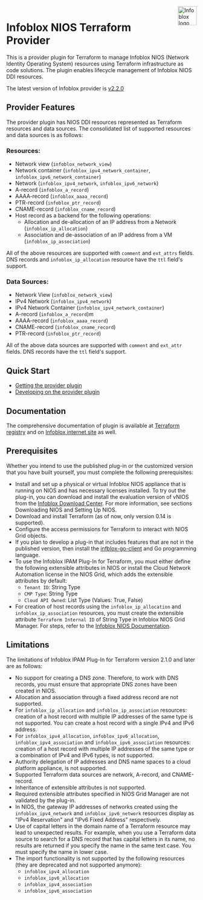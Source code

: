 <a href="https://www.infoblox.com">
    <img src="https://avatars.githubusercontent.com/u/8064882?s=400&u=3b245589302c409aff2ce2ba26d95e6df6cfe342&v=4" alt="Infoblox logo" title="Infoblox" align="right" height="50" />
</a> 
 
# Infoblox NIOS Terraform Provider

This is a provider plugin for Terraform to manage Infoblox NIOS (Network Identity Operating System) resources using Terraform infrastructure as code solutions.
The plugin enables lifecycle management of Infoblox NIOS DDI resources.

The latest version of Infoblox provider is [v2.2.0](https://github.com/infobloxopen/terraform-provider-infoblox/releases/tag/v2.2.0)

## Provider Features

The provider plugin has NIOS DDI resources represented as Terraform resources and data sources. The consolidated list of supported resources and data sources is as follows:

### Resources:

* Network view (`infoblox_network_view`)
* Network container (`infoblox_ipv4_network_container`, `infoblox_ipv6_network_container`)
* Network (`infoblox_ipv4_network`, `infoblox_ipv6_network`)
* A-record (`infoblox_a_record`)
* AAAA-record (`infoblox_aaaa_record`)
* PTR-record (`infoblox_ptr_record`)
* CNAME-record (`infoblox_cname_record`)
* Host record as a backend for the following operations:
    * Allocation and de-allocation of an IP address from a Network (`infoblox_ip_allocation`)
    * Association and de-association of an IP address from a VM (`infoblox_ip_association`)

All of the above resources are supported with `comment` and `ext_attrs` fields.
DNS records and `infoblox_ip_allocation` resource have the `ttl` field's support.

### Data Sources:

* Network View (`infoblox_network_view`)
* IPv4 Network (`infoblox_ipv4_network`)
* IPv4 Network Container (`infoblox_ipv4_network_container`)
* A-record (`infoblox_a_record`)m
* AAAA-record (`infoblox_aaaa_record`)
* CNAME-record (`infoblox_cname_record`)
* PTR-record (`infoblox_ptr_record`)

All of the above data sources are supported with `comment` and `ext_attr` fields.
DNS records have the `ttl` field's support.

## Quick Start

- [Getting the provider plugin](GETTING.md)
- [Developing on the provider plugin](DEVELOP.md)

## Documentation

The comprehensive documentation of plugin is available at [Terraform registry](https://registry.terraform.io/providers/infobloxopen/infoblox/latest/docs)
and on [Infoblox internet site](https://infoblox-docs.atlassian.net/wiki/spaces/ipamdriverterraform/pages/53055610/Overview+of+Infoblox+IPAM+Plug-In+for+Terraform) as well.

## Prerequisites

Whether you intend to use the published plug-in or the customized version that you have built yourself, you must
complete the following prerequisites:

* Install and set up a physical or virtual Infoblox NIOS appliance that is running on
  NIOS and has necessary licenses installed. To try out the plug-in, you can download and install the evaluation version
  of vNIOS from the [Infoblox Download Center](https://www.infoblox.com/infoblox-download-center).
  For more information, see sections Downloading NIOS and Setting Up NIOS.
* Download and install Terraform (as of now, only version 0.14 is supported).
* Configure the access permissions for Terraform to interact with NIOS Grid objects.
* If you plan to develop a plug-in that includes features that are not in the published version,
  then install the [infblox-go-client](https://github.com/infobloxopen/infoblox-go-client) and Go programming language.
* To use the Infoblox IPAM Plug-In for Terraform, you must either define the following extensible attributes in NIOS or 
  install the Cloud Network Automation license in the NIOS Grid, which adds the extensible attributes by default:
  * `Tenant ID`: String Type 
  * `CMP Type`: String Type 
  * `Cloud API Owned`: List Type (Values: True, False)
* For creation of host records using the `infoblox_ip_allocation` and `infoblox_ip_association` resources,
  you must create the extensible attribute `Terraform Internal ID` of String Type in Infoblox NIOS Grid Manager.
  For steps, refer to the [Infoblox NIOS Documentation](https://infoblox-docs.atlassian.net/wiki/spaces/ILP/pages/15433773).

## Limitations

The limitations of Infoblox IPAM Plug-In for Terraform version 2.1.0 and later are as follows:

* No support for creating a DNS zone. Therefore, to work with DNS
  records, you must ensure that appropriate DNS zones have been created in NIOS.
* Allocation and association through a fixed address record are not supported.
* For `infoblox_ip_allocation` and `infoblox_ip_association` resources: creation of a host
  record with multiple IP addresses of the same type is not supported.
  You can create a host record with a single IPv4 and IPv6 address.
* For `infoblox_ipv4_allocation`, `infoblox_ipv6_allocation`, `infoblox_ipv4_association` and `infoblox_ipv6_association`
  resources: creation of a host record with multiple IP addresses of the same type or
  a combination of IPv4 and IPv6 types, is not supported.
* Authority delegation of IP addresses and DNS name spaces to a cloud platform appliance, is not supported.
* Supported Terraform data sources are network, A-record, and CNAME-record.
* Inheritance of extensible attributes is not supported.
* Required extensible attributes specified in NIOS Grid Manager are not validated by the plug-in.
* In NIOS, the gateway IP addresses of networks created using the `infoblox_ipv4_network` and
  `infoblox_ipv6_network` resources display as "IPv4 Reservation" and "IPv6 Fixed Address" respectively.
* Use of capital letters in the domain name of a Terraform resource may lead to unexpected results. For example,
  when you use a Terraform data source to search for a DNS record that has capital letters in its name, no results
  are returned if you specify the name in the same text case. You must specify the name in lower case.
* The import functionality is not supported by the following resources (they are deprecated and not supported anymore):
  * `infoblox_ipv4_allocation`
  * `infoblox_ipv6_allocation`
  * `infoblox_ipv4_association`
  * `infoblox_ipv6_association`
